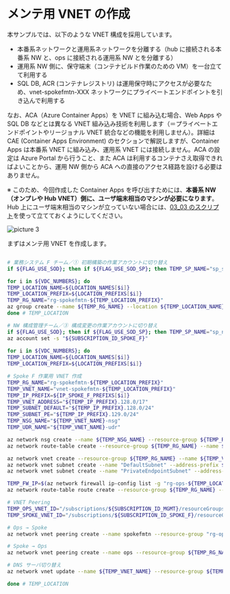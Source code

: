 # メンテ用 VNET の作成

本サンプルでは、以下のような VNET 構成を採用しています。

- 本番系ネットワークと運用系ネットワークを分離する（hub に接続される本番系 NW と、ops に接続される運用系 NW とを分離する）
- 運用系 NW 側に、保守端末（コンテナビルド作業のための VM）を一台立てて利用する
- SQL DB, ACR (コンテナレジストリ) は運用保守時にアクセスが必要なため、vnet-spokefmtn-XXX ネットワークにプライベートエンドポイントを引き込んで利用する

なお、ACA（Azure Container Apps）を VNET に組み込む場合、Web Apps や SQL DB などとは異なる VNET 組み込み技術を利用します（＝プライベートエンドポイントやリージョナル VNET 統合などの機能を利用しません）。詳細は CAE (Container Apps Environment) のセクションで解説しますが、Container Apps は本番系 VNET に組み込み、運用系 VNET には接続しません。ACA の設定は Azure Portal から行うこと、また ACA は利用するコンテナさえ取得できればよいことから、運用 NW 側から ACA への直接のアクセス経路を設ける必要はありません。

※ このため、今回作成した Container Apps を呼び出すためには、**本番系 NW（オンプレや Hub VNET）側に、ユーザ端末相当のマシンが必要になります**。Hub 上にユーザ端末相当のマシンが立っていない場合には、[03_03 のスクリプト](../03.ハブサブスクリプションの作成/03_03_（オプション）ユーザVMの作成.md)を使って立てておくようにしてください。

![picture 3](./images/64361d769516d8ddabb5859196d891486b10f1ef549e28c6600f3674ea8a215d.png)  

まずはメンテ用 VNET を作成します。

```bash

# 業務システム F チーム／① 初期構築の作業アカウントに切り替え
if ${FLAG_USE_SOD}; then if ${FLAG_USE_SOD_SP}; then TEMP_SP_NAME="sp_spokef_dev"; az login --service-principal --username ${SP_APP_IDS[${TEMP_SP_NAME}]} --password ${SP_PWDS[${TEMP_SP_NAME}]} --tenant ${PRIMARY_DOMAIN_NAME} --allow-no-subscriptions; else az account clear; az login -u "user_spokef_dev@${PRIMARY_DOMAIN_NAME}" -p "${ADMIN_PASSWORD}"; fi; fi

for i in ${VDC_NUMBERS}; do
TEMP_LOCATION_NAME=${LOCATION_NAMES[$i]}
TEMP_LOCATION_PREFIX=${LOCATION_PREFIXS[$i]}
TEMP_RG_NAME="rg-spokefmtn-${TEMP_LOCATION_PREFIX}"
az group create --name ${TEMP_RG_NAME} --location ${TEMP_LOCATION_NAME}
done # TEMP_LOCATION

# NW 構成管理チーム／③ 構成変更の作業アカウントに切り替え
if ${FLAG_USE_SOD}; then if ${FLAG_USE_SOD_SP}; then TEMP_SP_NAME="sp_nw_change"; az login --service-principal --username ${SP_APP_IDS[${TEMP_SP_NAME}]} --password ${SP_PWDS[${TEMP_SP_NAME}]} --tenant ${PRIMARY_DOMAIN_NAME} --allow-no-subscriptions; else az account clear; az login -u "user_nw_change@${PRIMARY_DOMAIN_NAME}" -p "${ADMIN_PASSWORD}"; fi; fi
az account set -s "${SUBSCRIPTION_ID_SPOKE_F}"
 
for i in ${VDC_NUMBERS}; do
TEMP_LOCATION_NAME=${LOCATION_NAMES[$i]}
TEMP_LOCATION_PREFIX=${LOCATION_PREFIXS[$i]}

# Spoke F 作業用 VNET 作成
TEMP_RG_NAME="rg-spokefmtn-${TEMP_LOCATION_PREFIX}"
TEMP_VNET_NAME="vnet-spokefmtn-${TEMP_LOCATION_PREFIX}"
TEMP_IP_PREFIX=${IP_SPOKE_F_PREFIXS[$i]}
TEMP_VNET_ADDRESS="${TEMP_IP_PREFIX}.128.0/17"
TEMP_SUBNET_DEFAULT="${TEMP_IP_PREFIX}.128.0/24"
TEMP_SUBNET_PE="${TEMP_IP_PREFIX}.129.0/24"
TEMP_NSG_NAME="${TEMP_VNET_NAME}-nsg"
TEMP_UDR_NAME="${TEMP_VNET_NAME}-udr"

az network nsg create --name ${TEMP_NSG_NAME} --resource-group ${TEMP_RG_NAME}
az network route-table create --resource-group ${TEMP_RG_NAME} --name ${TEMP_UDR_NAME}

az network vnet create --resource-group ${TEMP_RG_NAME} --name ${TEMP_VNET_NAME} --address-prefixes ${TEMP_VNET_ADDRESS}
az network vnet subnet create --name "DefaultSubnet" --address-prefix ${TEMP_SUBNET_DEFAULT} --resource-group ${TEMP_RG_NAME} --vnet-name ${TEMP_VNET_NAME} --nsg ${TEMP_NSG_NAME} --route-table ${TEMP_UDR_NAME}
az network vnet subnet create --name "PrivateEndpointSubnet" --address-prefix ${TEMP_SUBNET_PE} --resource-group ${TEMP_RG_NAME} --vnet-name ${TEMP_VNET_NAME} --nsg ${TEMP_NSG_NAME} --route-table ${TEMP_UDR_NAME}

TEMP_FW_IP=$(az network firewall ip-config list -g "rg-ops-${TEMP_LOCATION_PREFIX}" -f "fw-ops-${TEMP_LOCATION_PREFIX}" --query "[0].privateIpAddress" --output tsv --subscription "${SUBSCRIPTION_NAME_MGMT}")
az network route-table route create --resource-group ${TEMP_RG_NAME} --name default --route-table-name ${TEMP_UDR_NAME} --address-prefix 0.0.0.0/0 --next-hop-type VirtualAppliance --next-hop-ip-address ${TEMP_FW_IP}

# VNET Peering
TEMP_OPS_VNET_ID="/subscriptions/${SUBSCRIPTION_ID_MGMT}/resourceGroups/rg-ops-${TEMP_LOCATION_PREFIX}/providers/Microsoft.Network/virtualNetworks/vnet-ops-${TEMP_LOCATION_PREFIX}"
TEMP_SPOKE_VNET_ID="/subscriptions/${SUBSCRIPTION_ID_SPOKE_F}/resourceGroups/${TEMP_RG_NAME}/providers/Microsoft.Network/virtualNetworks/${TEMP_VNET_NAME}"

# Ops → Spoke
az network vnet peering create --name spokefmtn --resource-group "rg-ops-${TEMP_LOCATION_PREFIX}" --vnet-name "vnet-ops-${TEMP_LOCATION_PREFIX}" --remote-vnet $TEMP_SPOKE_VNET_ID --allow-vnet-access --subscription "${SUBSCRIPTION_NAME_MGMT}"

# Spoke → Ops
az network vnet peering create --name ops --resource-group ${TEMP_RG_NAME} --vnet-name ${TEMP_VNET_NAME} --remote-vnet $TEMP_OPS_VNET_ID --allow-vnet-access --subscription "${SUBSCRIPTION_NAME_SPOKE_F}"

# DNS サーバ切り替え
az network vnet update --name ${TEMP_VNET_NAME} --resource-group ${TEMP_RG_NAME} --dns-servers ${TEMP_FW_IP}

done # TEMP_LOCATION

```
